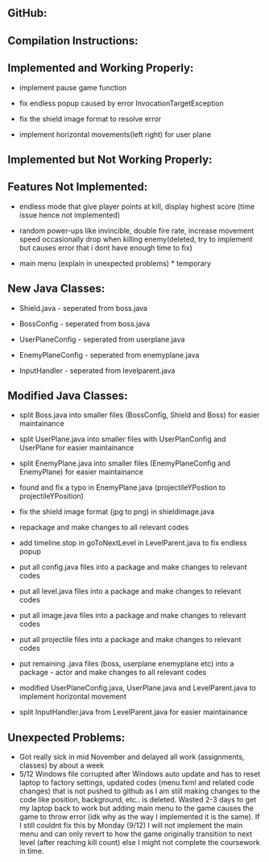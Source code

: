 ## GitHub: 

## Compilation Instructions: 

## Implemented and Working Properly: 

  - implement pause game function

  - fix endless popup caused by error InvocationTargetException

  - fix the shield image format to resolve error

  - implement horizontal movements(left right) for user plane

## Implemented but Not Working Properly: 

## Features Not Implemented: 

  - endless mode that give player points at kill, display highest score (time issue hence not implemented)

  - random power-ups like invincible, double fire rate, increase movement speed occasionally drop when killing enemy(deleted, try to implement but causes error that i dont have enough time to fix)

  - main menu (explain in unexpected problems) * temporary

## New Java Classes: 

  - Shield.java - seperated from boss.java

  - BossConfig - seperated from boss.java

  - UserPlaneConfig - seperated from userplane.java

  - EnemyPlaneConfig - seperated from enemyplane.java

  - InputHandler - seperated from levelparent.java

## Modified Java Classes: 

  - split Boss.java into smaller files (BossConfig, Shield and Boss) for easier maintainance
  
  - split UserPlane.java into smaller files with UserPlanConfig and UserPlane for easier maintainance

  -  split EnemyPlane.java into smaller files (EnemyPlaneConfig and EnemyPlane) for easier maintainance
  
  - found and fix a typo in EnemyPlane.java (projectileYPostion to projectileYPosition)
  
  - fix the shield image format (jpg to png) in shieldimage.java

  - repackage and make changes to all relevant codes
  
  - add timeline.stop in goToNextLevel in LevelParent.java to fix endless popup

  - put all config.java files into a package and make changes to relevant codes

  - put all level.java files into a package and make changes to relevant codes

  - put all image.java files into a package and make changes to relevant codes
  
  - put all projectile files into a package and make changes to relevant codes
  
  - put remaining .java files (boss, userplane enemyplane etc) into a package - actor and make changes to all relevant codes

  - modified UserPlaneConfig.java, UserPlane.java and LevelParent.java to implement horizontal movement

  - split InputHandler.java from LevelParent.java for easier maintainance

## Unexpected Problems: 
  - Got really sick in mid November and delayed all work (assignments, classes) by about a week
  - 5/12 
Windows file corrupted after Windows auto update and has to reset laptop to factory settings, updated codes (menu.fxml and related code changes) that is not pushed to github as I am still making changes to the code like position, background, etc.. is deleted. Wasted 2-3 days to get my laptop back to work but adding main menu to the game causes the game to throw error (idk why as the way I implemented it is the same). If I still couldnt fix this by Monday (9/12) I will not implement the main menu and can only revert to how the game originally transition to next level (after reaching kill count) else I might not complete the coursework in time.
